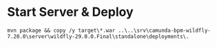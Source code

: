 

# Start Server & Deploy

    mvn package && copy /y target\*.war ..\..\srv\camunda-bpm-wildfly-7.20.0\server\wildfly-29.0.0.Final\standalone\deployments\.

